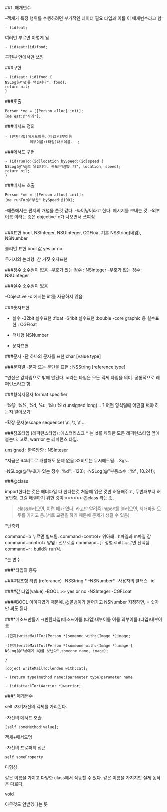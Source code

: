  ##1. 매개변수

-객체가 특정 행위를 수행하려면 부가적인 데이터 필요
타입과 이름 이 매개변수라고 함

```
- (id)eat;
```

여러번 부르면 이렇게 됨
```
- (id)eat:(id)food;
```



구현부 안에서만 쓰임

###구현

```
- (id)eat: (id)food {
NSLog(@"%@을 먹습니다", food);
return nil;
}
```


###호출
```
Person *me = [[Person alloc] init];
[me eat:@"사과"];
```


###메서드 정의
```
- (반환타입)메서드이름:(타입)내부이름
           외부이름:(타입)내부이름...;
```


###메서드 구현
```
- (id)runTo:(id)location bySpeed:(id)speed {
NSLog(@"%@로 달립니다. 속도는%@입니다", location, speed);
return nil;
}
```

###메서드 호출
```
Person *me = [[Person alloc] init];
[me runTo:@"부산" bySpeed:@100];
```


-애플에서는 편지의 개념을 쓴것 같다. 
-싸이닝이라고 한다. 메시지를 보내는 것.
-외부이름 이라는 것은 objective-c가 나오면서 쓰여짐


<br>
###표현
bool, NSInteger, NSUInteger, CGFloat
기본
NSString(네임), NSNumber


불리언 표현
bool 
값 yes or no

두가지의 논리형. 참 거짓
숫자표현

###정수
소수점이 없음
-부호가 있는 정수 : NSInteger
-부호가 없는 정수 : NSUInteger

###실수
소수점이 있음

-Objective -c 에서는 int를 사용하지 않음


###숫자표현

* 실수
-32bit 실수표현 :float
-64bit 실수표현 :bouble
-core graphic 용 실수표현 : CGFloat

* 객체형
NSNumber


* 문자표현
 
###문자
-단 하나의 문자를 표현 char [value type]

###문자열
-문자 또는 문단을 표현 : NSString [reference type]

*연산은 값타입으로 밖에 안된다.
id라는 타입은 모든 객체 타입을 의미.
공통적으로 레퍼런스라고 함.


###형식지정자
format specifier

-%@, %%, %d, %u, %lu %lx(unsigned long)...
? 어떤 형식일때 어떤걸 써야 하는지 알아보기!

-확장 문자(escape sequence)
\n, \t, \f ...

###참조타입 (레퍼런스타입)
:에스터리스크 * 는 id를 제외한 모든 레퍼런스타입 앞에 붙는다.
고로, warrior 는 레퍼런스 타입.

unsigned : 한쪽방향 : NSInteser

*지금은 64비트로 개발해도 문제 없음 
32비트는 무시해도됨... 3gs..

-NSLog(@"부호가 있는 정수: %d", -123);
-NSLog(@"부동소수 : %f , 10.24f);



###@class 

import한다는 것은 헤더파일 다 한다는것
처음에 읽은 것만 허용해주고, 두번째부터 허용안함.
그걸 해결하기 위한 것이 >>>>>> @class 라는 것.

>class불러오면, 이런 애가 있다. 라고만 알려줌
>import를 불러오면, 헤더파일 모두를 가지고 옴.(서로 교환을 하기 때문에 문제가 생길 수 있음)


*단축키

command+b 누르면 빌드됨.
command+control+ 위아래 : h파일과 m파일 감
command+control+ 양옆 : 전으로감
command+[ : 정렬
shift 누르면 선택됨
command+r : build랑 run됨.



*는 변수


###*타입의 종류 

####참조형 타입 (referance)
-NSString *
-NSNumber*
-사용자의 클래스
-id

####값 타입(value)
-BOOL >> yes or no
-NSInteger
-CGFLoat

####BOOL
아이디였기 때문에. @골뱅이가 들어가고
NSNumber  지정하면, = 숫자만 써도 된다.


###*메소드만들기
-(반환타입)메소드이름:(타입)내부이름 이름 외부이름:(타입)내부이름
```
-(편지)writeMailTo:(Person *)someone with:(Image *)image;

-(편지)writeMailTo:(Person *)someone with:(Image *)image {
NSLog(@"%@에게 %@를 보낸다",someone.name, image);

}
```
```
[object writeMailTo:lenden with:cat];
```

```
- (return type)method name:(parameter type)parameter name

- (id)attackTo:(Warrior *)warrior;
```

###* 매개변수


self
:자기자신의 객체를 가리킨다.


-자신의 메서드 호출
```
[self someMethod:value];
```
객체+매서드명

-자신의 프로퍼티 접근
```
self.someProperty
```

다형성

같은 이름을 가지고 다양한 class에서 작동할 수 있다.
같은 이름을 가지지만 실제 동작은 다르다.

void 

아무것도 안받겠다는 뜻





